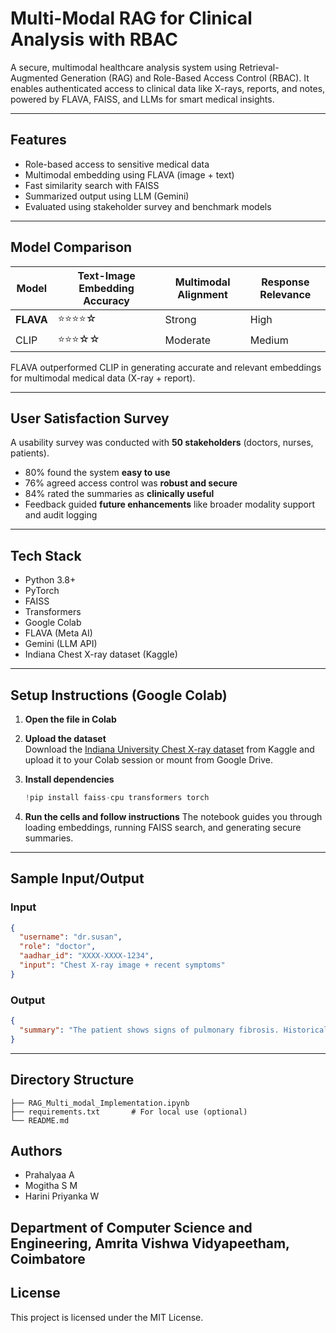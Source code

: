 
# Multi-Modal RAG for Clinical Analysis with RBAC

A secure, multimodal healthcare analysis system using Retrieval-Augmented Generation (RAG) and Role-Based Access Control (RBAC). It enables authenticated access to clinical data like X-rays, reports, and notes, powered by FLAVA, FAISS, and LLMs for smart medical insights.

---

## Features

- Role-based access to sensitive medical data
- Multimodal embedding using FLAVA (image + text)
- Fast similarity search with FAISS
- Summarized output using LLM (Gemini)
- Evaluated using stakeholder survey and benchmark models

---

## Model Comparison

| Model | Text-Image Embedding Accuracy | Multimodal Alignment | Response Relevance |
|-------|-------------------------------|----------------------|--------------------|
| **FLAVA** | ⭐⭐⭐⭐☆ | Strong | High |
| CLIP  | ⭐⭐⭐☆☆ | Moderate | Medium |

FLAVA outperformed CLIP in generating accurate and relevant embeddings for multimodal medical data (X-ray + report).

---

## User Satisfaction Survey

A usability survey was conducted with **50 stakeholders** (doctors, nurses, patients).

- 80% found the system **easy to use**
- 76% agreed access control was **robust and secure**
- 84% rated the summaries as **clinically useful**
- Feedback guided **future enhancements** like broader modality support and audit logging

---

## Tech Stack

- Python 3.8+
- PyTorch
- FAISS
- Transformers
- Google Colab
- FLAVA (Meta AI)
- Gemini (LLM API)
- Indiana Chest X-ray dataset (Kaggle)

---

## Setup Instructions (Google Colab)

1. **Open the file in Colab**
   
2. **Upload the dataset**  
   Download the [Indiana University Chest X-ray dataset](https://www.kaggle.com/datasets/nih-chest-xrays/data) from Kaggle and upload it to your Colab session or mount from Google Drive.

3. **Install dependencies**
   ```python
   !pip install faiss-cpu transformers torch
   ```

4. **Run the cells and follow instructions**
   The notebook guides you through loading embeddings, running FAISS search, and generating secure summaries.

---

## Sample Input/Output

### Input

```json
{
  "username": "dr.susan",
  "role": "doctor",
  "aadhar_id": "XXXX-XXXX-1234",
  "input": "Chest X-ray image + recent symptoms"
}
```

###  Output

```json
{
  "summary": "The patient shows signs of pulmonary fibrosis. Historical data reveals prior TB infection. Recommended to conduct CT scan for confirmation. Prescribed: Inhaled corticosteroids."
}
```

---

##  Directory Structure

```
├── RAG_Multi_modal_Implementation.ipynb
├── requirements.txt       # For local use (optional)
└── README.md
```

## Authors

* Prahalyaa A
* Mogitha S M
* Harini Priyanka W

Department of Computer Science and Engineering,
Amrita Vishwa Vidyapeetham, Coimbatore
---

## License

This project is licensed under the MIT License.





